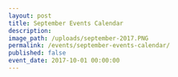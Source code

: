 ```yaml
---
layout: post
title: September Events Calendar
description:
image_path: /uploads/september-2017.PNG
permalink: /events/september-events-calendar/
published: false
event_date: 2017-10-01 00:00:00
---
```



